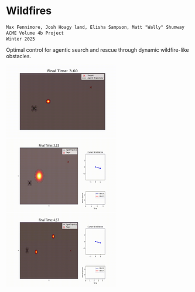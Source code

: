 # Wildfires
	Max Fennimore, Josh Hoagy land, Elisha Sampson, Matt "Wally" Shumway
	ACME Volume 4b Project
	Winter 2025

Optimal control for agentic search and rescue through dynamic wildfire-like obstacles.


<img src="animations/fire1_drone_constw.gif" width="300" height="200"/>

<img src="animations/fire1_drone_varyw.gif" width="300" height="200"/>

<img src="animations/fire2_drone_varyw.gif" width="300" height="200"/>

